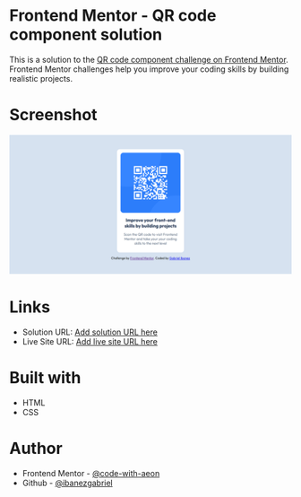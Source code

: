 # Frontend Mentor - QR code component solution

This is a solution to the [QR code component challenge on Frontend Mentor](https://www.frontendmentor.io/challenges/qr-code-component-iux_sIO_H). Frontend Mentor challenges help you improve your coding skills by building realistic projects. 

# Screenshot

![Output](./images/output.png)

# Links

- Solution URL: [Add solution URL here](https://your-solution-url.com)
- Live Site URL: [Add live site URL here](https://your-live-site-url.com)

# Built with

- HTML
- CSS

# Author

- Frontend Mentor - [@code-with-aeon](https://www.frontendmentor.io/profile/code-with-aeon)
- Github - [@ibanezgabriel](https://github.com/ibanezgabriel)
